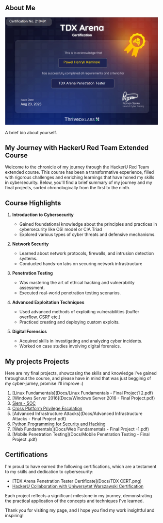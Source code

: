 <section> <h2>About Me</h2> <img src="Docs/TDX CERT.png" alt="My proudly achievement"> <p>A brief bio about yourself.</p>

# My Journey with HackerU Red Team Extended Course

Welcome to the chronicle of my journey through the HackerU Red Team extended course. This course has been a transformative experience, filled with rigorous challenges and enriching learnings that have honed my skills in cybersecurity. Below, you'll find a brief summary of my journey and my final projects, sorted chronologically from the first to the ninth.

## Course Highlights

1. **Introduction to Cybersecurity**
    - Gained foundational knowledge about the principles and practices in cybersecurity like OSI model or CIA Triad
    - Explored various types of cyber threats and defensive mechanisms.


2. **Network Security**
    - Learned about network protocols, firewalls, and intrusion detection systems.
    - Conducted hands-on labs on securing network infrastructure


3. **Penetration Testing**
    - Was mastering the art of ethical hacking and vulnerability assessment.
    - Executed real-world penetration testing scenarios.

4. **Advanced Exploitation Techniques**
    - Used advanced methods of exploiting vulnerabilities (buffer overflow, CSRF etc.)
    - Practiced creating and deploying custom exploits.


5. **Digital Forensics**
    - Acquired skills in investigating and analyzing cyber incidents.
    - Worked on case studies involving digital forensics.

##  My projects Projects

Here are my final projects, showcasing the skills and knowledge I've gained throughout the course, and please have in mind that was just begginig of my cyber-jurney, promise I'll improve :)

1. [Linux Fundamentals](Docs/Linux Fundamentals - Final Project1 2.pdf)
2. [Windows Server 2016](Docs/Windows Server 2016 - Final Project.pdf)
3. [Siem - SOC](Docs/SIEM-_-SOC-Final-WannaCry.pdf)
4. [Cross Platform Privilege Escalation](Docs/Cross_Platform_Privilege_Escalation_-_Final_Project.pdf)
5. [Advanced Infrastructure Attacks](Docs/Advanced Infrastructure Attacks - Final Project.pdf)
6. [Python Programming for Security and Hacking](Docs/Python_Programming_for_Security_-_Final_Project.pdf)
7. [Web Fundamentals](Docs/Web Fundamentals - Final Project -1.pdf)
8. [Mobile Penetration Testing](Docs/Mobile Penetration Testing - Final Project .pdf)

## Certifications 

I'm proud to have earned the following certifications, which are a testament to my skills and dedication to cybersecurity:
- [TDX Arena Penetration Tester Certificate](Docs/TDX CERT.png)
- [HackerU Collaboration with Uniwersytet Warszawski Certification](Docs/dupa.pdf)

Each project reflects a significant milestone in my journey, demonstrating the practical application of the concepts and techniques I've learned.

Thank you for visiting my page, and I hope you find my work insightful and inspiring!












